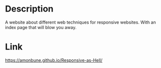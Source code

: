 # Description
A website about different web techniques for responsive websites. With an index page that will blow you away.
# Link
https://amonbune.github.io/Responsive-as-Hell/
